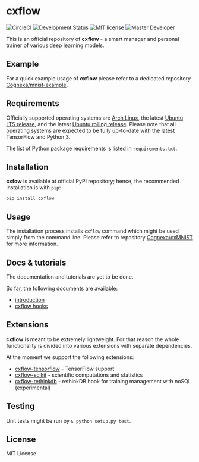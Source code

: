 # cxflow
[![CircleCI](https://circleci.com/gh/Cognexa/cxflow/tree/master.svg?style=shield)](https://circleci.com/gh/Cognexa/cxflow/tree/master)
[![Development Status](https://img.shields.io/badge/status-CX%20Regular-brightgreen.svg?style=flat)]()
[![MIT license](https://img.shields.io/badge/license-MIT-blue.svg?style=flat)]()
[![Master Developer](https://img.shields.io/badge/master-Petr%20Bělohlávek-lightgrey.svg?style=flat)]()

This is an official repository of **cxflow** - a smart manager and personal trainer of various deep learning models.

## Example
For a quick example usage of **cxflow** please refer to a dedicated repository [Cognexa/mnist-example](https://github.com/Cognexa/cxMNIST).

## Requirements
Officially supported operating systems are [Arch Linux](https://www.archlinux.org), the latest
[Ubuntu LTS release](http://releases.ubuntu.com/), and the latest [Ubuntu rolling release](http://releases.ubuntu.com/).
Please note that all operating systems are expected to be fully up-to-date with the latest TensorFlow and Python 3.

The list of Python package requirements is listed in `requirements.txt`.

## Installation
**cxfow** is available at official PyPI repository; hence, the recommended installation is with `pip`:
```
pip install cxflow
```

## Usage
The installation process installs `cxflow` command which might be used simply from the command line.
Please refer to repository [Cognexa/cxMNIST](https://github.com/Cognexa/cxMNIST) for more information.

## Docs & tutorials
The documentation and tutorials are yet to be done.

So far, the following documents are available:
- [introduction](tutorial)
- [cxflow hooks](cxflow/hooks/README.md)

## Extensions
**cxflow** is meant to be extremely lightweight.
For that reason the whole functionality is divided into various extensions with separate dependencies.

At the moment we support the following extensions:

- [cxflow-tensorflow](https://github.com/Cognexa/cxflow-tensorflow) - TensorFlow support
- [cxflow-scikit](https://github.com/Cognexa/cxflow-scikit) - scientific computations and statistics
- [cxflow-rethinkdb](https://github.com/Cognexa/cxflow-rethinkdb) - rethinkDB hook for training management with noSQL (experimental)

## Testing
Unit tests might be run by `$ python setup.py test`.

## License
MIT License
